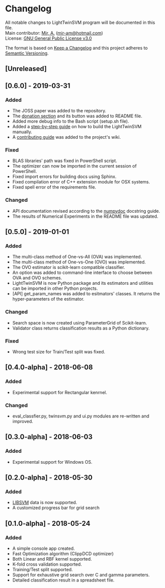 # Changelog
All notable changes to LightTwinSVM program will be documented in this file. <br />
Main contributor: [Mir, A.](https://github.com/mir-am) (mir-am@hotmail.com) <br />
License: [GNU General Public License v3.0](https://github.com/mir-am/LightTwinSVM/blob/master/LICENSE.txt)<br />

The format is based on [Keep a Changelog](http://keepachangelog.com/en/1.0.0/)
and this project adheres to [Semantic Versioning](http://semver.org/spec/v2.0.0.html).

## [Unreleased]
## [0.6.0] - 2019-03-31
### Added
- The JOSS paper was added to the repository.
- The [donation section](https://github.com/mir-am/LightTwinSVM#donations) and its button was added to README file.
- Added more debug info to the Bash script (setup.sh file).
- Added a [step-by-step guide](https://github.com/mir-am/LightTwinSVM/wiki/Building-the-LightTwinSVM-manually-on-Linux-and-OSX-systems) on how to build the LightTwinSVM manually.
- A [contributing guide](https://github.com/mir-am/LightTwinSVM/blob/master/CONTRIBUTING.md) was added to the project's wiki.

### Fixed
- BLAS libraries' path was fixed in PowerShell script.
- The optimizer can now be imported in the current session of PowerShell.
- Fixed import errors for building docs using Sphinx.
- Fixed compilation error of C++ extension module for OSX systems.
- Fixed spell error of the requirements file.

### Changed
- API documentation revised according to the [numpydoc](https://numpydoc.readthedocs.io/en/latest/format.html) docstring guide.
- The results of Numerical Experiments in the README file was updated. 

## [0.5.0] - 2019-01-01
### Added
- The multi-class method of One-vs-All (OVA) was implemented.
- The multi-class method of One-vs-One (OVO) was implemented.
- The OVO estimator is scikit-learn compatible classifier.
- An option was added to command-line interface to choose between OVA and OVO schemes.
- LightTwinSVM is now Python package and its estimators and utilities can be imported in other Python projects.
- [API] get_param_names was added to esitmators' classes. It returns the hyper-parameters of the estimator.

### Changed
- Search space is now created using ParameterGrid of Scikit-learn.
- Validator class returns classification results as a Python dictionary.

### Fixed
- Wrong test size for Train/Test split was fixed.

## [0.4.0-alpha] - 2018-06-08
### Added
- Experimental support for Rectangular kenrnel.

### Changed
- eval_classfier.py, twinsvm.py and ui.py modules are re-written and improved.

## [0.3.0-alpha] - 2018-06-03
### Added
- Experimental support for Windows OS.

## [0.2.0-alpha] - 2018-05-30 
### Added
- [LIBSVM](https://www.csie.ntu.edu.tw/~cjlin/libsvmtools/datasets/) data is now supported.
- A customized progress bar for grid search

## [0.1.0-alpha] - 2018-05-24
### Added
- A simple console app created.
- Fast Optimization algorithm (ClippDCD optimizer)
- Both Linear and RBF kernel supported.
- K-fold cross validation supported.
- Training/Test split supported.
- Support for exhaustive grid search over C and gamma parameters.
- Detailed classification result in a spreadsheet file.
